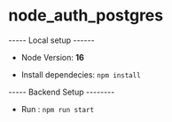# node_auth_postgres

----- Local setup ------

- Node Version: **16**

- Install dependecies: `npm install`

----- Backend Setup --------

- Run : `npm run start`
